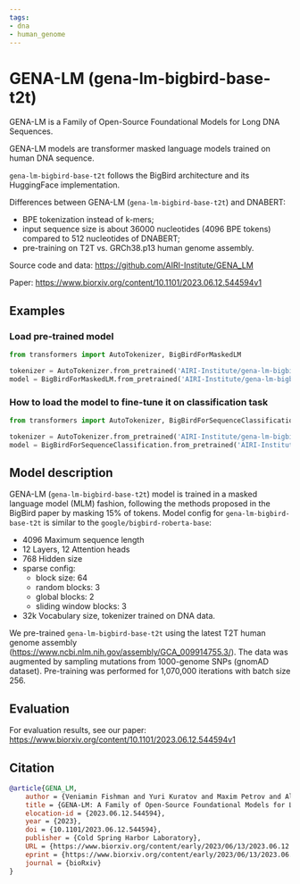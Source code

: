 ```yaml
---
tags:
- dna
- human_genome
---
```


# GENA-LM (gena-lm-bigbird-base-t2t)

GENA-LM is a Family of Open-Source Foundational Models for Long DNA Sequences.

GENA-LM models are transformer masked language models trained on human DNA sequence. 

`gena-lm-bigbird-base-t2t` follows the BigBird architecture and its HuggingFace implementation.

Differences between GENA-LM (`gena-lm-bigbird-base-t2t`) and DNABERT:
- BPE tokenization instead of k-mers;
- input sequence size is about 36000 nucleotides (4096 BPE tokens) compared to 512 nucleotides of DNABERT;
- pre-training on T2T vs. GRCh38.p13 human genome assembly.

Source code and data: https://github.com/AIRI-Institute/GENA_LM

Paper: https://www.biorxiv.org/content/10.1101/2023.06.12.544594v1

## Examples

### Load pre-trained model
```python
from transformers import AutoTokenizer, BigBirdForMaskedLM

tokenizer = AutoTokenizer.from_pretrained('AIRI-Institute/gena-lm-bigbird-base-t2t')
model = BigBirdForMaskedLM.from_pretrained('AIRI-Institute/gena-lm-bigbird-base-t2t')
```


### How to load the model to fine-tune it on classification task
```python
from transformers import AutoTokenizer, BigBirdForSequenceClassification

tokenizer = AutoTokenizer.from_pretrained('AIRI-Institute/gena-lm-bigbird-base-t2t')
model = BigBirdForSequenceClassification.from_pretrained('AIRI-Institute/gena-lm-bigbird-base-t2t')
```

## Model description
GENA-LM (`gena-lm-bigbird-base-t2t`) model is trained in a masked language model (MLM) fashion, following the methods proposed in the BigBird paper by masking 15% of tokens. Model config for `gena-lm-bigbird-base-t2t` is similar to the `google/bigbird-roberta-base`:

- 4096 Maximum sequence length
- 12 Layers, 12 Attention heads
- 768 Hidden size
- sparse config:
    - block size: 64
    - random blocks: 3
    - global blocks: 2
    - sliding window blocks: 3
- 32k Vocabulary size, tokenizer trained on DNA data.

We pre-trained `gena-lm-bigbird-base-t2t` using the latest T2T human genome assembly (https://www.ncbi.nlm.nih.gov/assembly/GCA_009914755.3/). The data was augmented by sampling mutations from 1000-genome SNPs (gnomAD dataset). Pre-training was performed for 1,070,000 iterations with batch size 256.

## Evaluation
For evaluation results, see our paper: https://www.biorxiv.org/content/10.1101/2023.06.12.544594v1

## Citation
```bibtex
@article{GENA_LM,
	author = {Veniamin Fishman and Yuri Kuratov and Maxim Petrov and Aleksei Shmelev and Denis Shepelin and Nikolay Chekanov and Olga Kardymon and Mikhail Burtsev},
	title = {GENA-LM: A Family of Open-Source Foundational Models for Long DNA Sequences},
	elocation-id = {2023.06.12.544594},
	year = {2023},
	doi = {10.1101/2023.06.12.544594},
	publisher = {Cold Spring Harbor Laboratory},
	URL = {https://www.biorxiv.org/content/early/2023/06/13/2023.06.12.544594},
	eprint = {https://www.biorxiv.org/content/early/2023/06/13/2023.06.12.544594.full.pdf},
	journal = {bioRxiv}
}
```